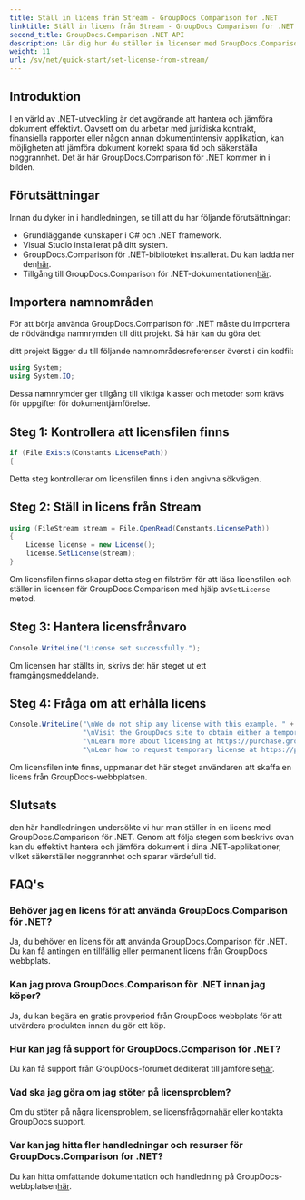 ```yaml
---
title: Ställ in licens från Stream - GroupDocs Comparison for .NET
linktitle: Ställ in licens från Stream - GroupDocs Comparison for .NET
second_title: GroupDocs.Comparison .NET API
description: Lär dig hur du ställer in licenser med GroupDocs.Comparison för .NET effektivt. Säkerställ dokumentets noggrannhet och spara tid med denna handledning.
weight: 11
url: /sv/net/quick-start/set-license-from-stream/
---
```

## Introduktion
I en värld av .NET-utveckling är det avgörande att hantera och jämföra dokument effektivt. Oavsett om du arbetar med juridiska kontrakt, finansiella rapporter eller någon annan dokumentintensiv applikation, kan möjligheten att jämföra dokument korrekt spara tid och säkerställa noggrannhet. Det är här GroupDocs.Comparison för .NET kommer in i bilden. 
## Förutsättningar
Innan du dyker in i handledningen, se till att du har följande förutsättningar:
- Grundläggande kunskaper i C# och .NET framework.
- Visual Studio installerat på ditt system.
-  GroupDocs.Comparison för .NET-biblioteket installerat. Du kan ladda ner den[här](https://releases.groupdocs.com/comparison/net/).
-  Tillgång till GroupDocs.Comparison för .NET-dokumentationen[här](https://tutorials.groupdocs.com/comparison/net/).

## Importera namnområden
För att börja använda GroupDocs.Comparison för .NET måste du importera de nödvändiga namnrymden till ditt projekt. Så här kan du göra det:

ditt projekt lägger du till följande namnområdesreferenser överst i din kodfil:
```csharp
using System;
using System.IO;
```
Dessa namnrymder ger tillgång till viktiga klasser och metoder som krävs för uppgifter för dokumentjämförelse.

## Steg 1: Kontrollera att licensfilen finns
```csharp
if (File.Exists(Constants.LicensePath))
{
```
Detta steg kontrollerar om licensfilen finns i den angivna sökvägen.
## Steg 2: Ställ in licens från Stream
```csharp
using (FileStream stream = File.OpenRead(Constants.LicensePath))
{
    License license = new License();
    license.SetLicense(stream);
}
```
 Om licensfilen finns skapar detta steg en filström för att läsa licensfilen och ställer in licensen för GroupDocs.Comparison med hjälp av`SetLicense` metod.
## Steg 3: Hantera licensfrånvaro
```csharp
Console.WriteLine("License set successfully.");
```
Om licensen har ställts in, skrivs det här steget ut ett framgångsmeddelande.
## Steg 4: Fråga om att erhålla licens
```csharp
Console.WriteLine("\nWe do not ship any license with this example. " +
                  "\nVisit the GroupDocs site to obtain either a temporary or permanent license. " +
                  "\nLearn more about licensing at https://purchase.groupdocs.com/faqs/licensing. " +
                  "\nLear how to request temporary license at https://purchase.groupdocs.com/temporary-license.");
```
Om licensfilen inte finns, uppmanar det här steget användaren att skaffa en licens från GroupDocs-webbplatsen.

## Slutsats
den här handledningen undersökte vi hur man ställer in en licens med GroupDocs.Comparison för .NET. Genom att följa stegen som beskrivs ovan kan du effektivt hantera och jämföra dokument i dina .NET-applikationer, vilket säkerställer noggrannhet och sparar värdefull tid.
## FAQ's
### Behöver jag en licens för att använda GroupDocs.Comparison för .NET?
Ja, du behöver en licens för att använda GroupDocs.Comparison för .NET. Du kan få antingen en tillfällig eller permanent licens från GroupDocs webbplats.
### Kan jag prova GroupDocs.Comparison för .NET innan jag köper?
Ja, du kan begära en gratis provperiod från GroupDocs webbplats för att utvärdera produkten innan du gör ett köp.
### Hur kan jag få support för GroupDocs.Comparison för .NET?
 Du kan få support från GroupDocs-forumet dedikerat till jämförelse[här](https://forum.groupdocs.com/c/comparison/12).
### Vad ska jag göra om jag stöter på licensproblem?
 Om du stöter på några licensproblem, se licensfrågorna[här](https://purchase.groupdocs.com/faqs/licensing) eller kontakta GroupDocs support.
### Var kan jag hitta fler handledningar och resurser för GroupDocs.Comparison for .NET?
 Du kan hitta omfattande dokumentation och handledning på GroupDocs-webbplatsen[här](https://tutorials.groupdocs.com/comparison/net/).
